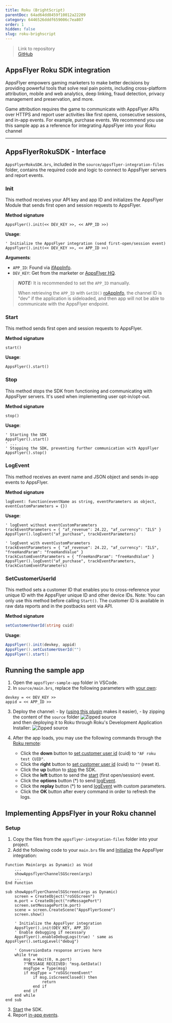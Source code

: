 ```yaml
---
title: Roku (BrightScript)
parentDoc: 64ad64dd8459f10012a22209
category: 6446526dddf659006c7ea807
order: 1
hidden: false
slug: roku-brighscript
---
```


> Link to repository  
> [GitHub](https://github.com/AppsFlyerSDK/appsflyer-roku-sample-app)

## AppsFlyer Roku SDK integration

AppsFlyer empowers gaming marketers to make better decisions by providing powerful tools that solve real pain points, including cross-platform attribution, mobile and web analytics, deep linking, fraud detection, privacy management and preservation, and more.

Game attribution requires the game to communicate with AppsFlyer APIs over HTTPS and report user activities like first opens, consecutive sessions, and in-app events. For example, purchase events.
We recommend you use this sample app as a reference for integrating AppsFlyer into your Roku channel

<hr/>

## AppsFlyerRokuSDK - Interface

`AppsFlyerRokuSDK.brs`, included in the `source/appsflyer-integration-files` folder, contains the required code and logic to connect to AppsFlyer servers and report events.

### Init

This method receives your API key and app ID and initializes the AppsFlyer Module that sends first open and session requests to AppsFlyer.

**Method signature**

```brs
AppsFlyer().init(<< DEV_KEY >>, << APP_ID >>)
```

**Usage**:

```brs
' Initialize the AppsFlyer integration (send first-open/session event)
AppsFlyer().init(<< DEV_KEY >>, << APP_ID >>)
```

<span id="app-details">**Arguments**:</span>

- `APP_ID`: Found via [ifAppInfo](https://developer.roku.com/docs/references/brightscript/interfaces/ifappinfo.md).
- `DEV_KEY`: Get from the marketer or [AppsFlyer HQ](https://support.appsflyer.com/hc/en-us/articles/211719806-App-settings-#general-app-settings).

> **_NOTE:_** It is recommended to set the `APP_ID` manually.
>
> When retrieving the `APP_ID` with `GetID()` [roAppInfo](https://developer.roku.com/en-gb/docs/references/brightscript/interfaces/ifappinfo.md), the channel ID is "dev" if the application is sideloaded, and then app will not be able to communicate with the AppsFlyer endpoint.

### Start

This method sends first open and session requests to AppsFlyer.

**Method signature**

```brs
start()
```

**Usage**:

```brs
AppsFlyer().start()
```

### Stop

This method stops the SDK from functioning and communicating with AppsFlyer servers. It's used when implementing user opt-in/opt-out.

**Method signature**

```brs
stop()
```

**Usage**:

```brs
' Starting the SDK
AppsFlyer().start()
' ...
' Stopping the SDK, preventing further communication with AppsFlyer
AppsFlyer().stop()
```

### LogEvent

This method receives an event name and JSON object and sends in-app events to AppsFlyer.

**Method signature**

```brs
logEvent: function(eventName as string, eventParameters as object, eventCustomParameters = {})
```

**Usage**:

```brs
' logEvent without eventCustomParameters
trackEventParameters = { "af_revenue": 24.22, "af_currency": "ILS" }
AppsFlyer().logEvent("af_purchase", trackEventParameters)

' logEvent with eventCustomParameters
trackEventParameters = { "af_revenue": 24.22, "af_currency": "ILS", "freeHandParam": "freeHandValue" }
trackCustomEventParameters = { "freeHandParam": "freeHandValue" }
AppsFlyer().logEvent("af_purchase", trackEventParameters, trackCustomEventParameters)
```

### SetCustomerUserId

This method sets a customer ID that enables you to cross-reference your unique ID with the AppsFlyer unique ID and other device IDs. Note: You can only use this method before calling `Start()`.
The customer ID is available in raw data reports and in the postbacks sent via API.

**Method signature**

```c#
setCustomerUserId(string cuid)
```

**Usage**:

```c#
AppsFlyer().init(devkey, appid)
AppsFlyer().setCustomerUserId("")
AppsFlyer().start()
```

## Running the sample app

1. Open the `appsflyer-sample-app` folder in VSCode.
2. In `source/main.brs`, replace the following parameters with [your own](#app-details):

```brs
devkey = << DEV_KEY >>
appid = << APP_ID >>
```

3. Deploy the channel: - by ([using this plugin](https://marketplace.visualstudio.com/items?itemName=mjmcaulay.roku-deploy-vscode) makes it easier), - by zipping the content of the `source` folder
   ![Zipped source](https://files.readme.io/9347db7-image.png)  
   and then deploying it to Roku through Roku's Development Application Installer:
   ![Zipped source](https://files.readme.io/2835ab0-image.png)

4. After the app loads, you may use the following commands through the [Roku remote](https://developer.roku.com/en-gb/docs/references/scenegraph/component-functions/onkeyevent.md):
   - Click the **down** button to [set customer user id](#setcustomeruserid) (cuid) to `"AF roku test CUID"`.
   - Click the **right** button to [set customer user id](#setcustomeruserid) (cuid) to `""` (reset it).
   - Click the **up** button to [stop](#stop) the SDK.
   - Click the **left** button to send the [start](#start) (first open/session) event.
   - Click the **options** button (\*) to send [logEvent](#logevent).
   - Click the **replay** button (\*) to send [logEvent](#logevent) with custom parameters.
   - Click the **OK** button after every command in order to refresh the logs.

## Implementing AppsFlyer in your Roku channel

### Setup

1. Copy the files from the `appsflyer-integration-files` folder into your project.
2. Add the following code to your `main.brs` file and [Initialize](#init) the AppsFlyer integration:

```brs
Function Main(args as Dynamic) as Void
    ...
    showAppsflyerChannelSGScreen(args)
    ...
End Function

sub showAppsflyerChannelSGScreen(args as Dynamic)
    screen = CreateObject("roSGScreen")
    m.port = CreateObject("roMessagePort")
    screen.setMessagePort(m.port)
    scene = screen.CreateScene("AppsFlyerScene")
    screen.show()

    ' Initialize the AppsFlyer integration
    AppsFlyer().init(DEV_KEY, APP_ID)
    ' Enable debugging if necessary
    AppsFlyer().enableDebugLogs(true) ' same as AppsFlyer().setLogLevel("debug")

    ' ConversionData response arrives here
    while true
        msg = Wait(0, m.port)
        ?"MESSAGE RECEIVED: "msg.GetData()
        msgType = Type(msg)
        if msgType = "roSGScreenEvent"
            if msg.isScreenClosed() then
                return
            end if
        end if
    end while
end sub
```

3. [Start](#start) the SDK.
4. Report [in-app events](#logevent).
